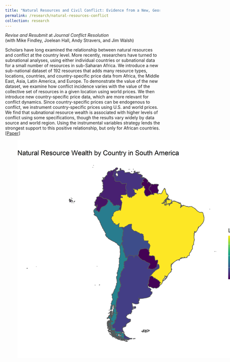```yaml
---
title: "Natural Resources and Civil Conflict: Evidence from a New, Georeferenced Dataset"
permalink: /research/natural-resources-conflict
collection: research
---
```


*Revise and Resubmit* at *Journal Conflict Resolution*  
(with Mike Findley, Joelean Hall, Andy Stravers, and Jim Walsh)


Scholars have long examined the relationship between natural resources and conflict at the country level. More recently, researchers have turned to subnational analyses, using either individual countries or subnational data for a small number of resources in sub-Saharan Africa. We introduce a new sub-national dataset of 192 resources that adds many resource types, locations, countries, and country-specific price data from Africa, the Middle East, Asia, Latin America, and Europe. To demonstrate the value of the new dataset, we examine how conflict incidence varies with the value of the collective set of resources in a given location using world prices. We then introduce new country-specific price data, which are more relevant for conflict dynamics. Since country-specific prices can be endogenous to conflict, we instrument country-specific prices using U.S. and world prices. We find that subnational resource wealth is associated with higher levels of conflict using some specifications, though the results vary widely by data source and world region. Using the instrumental variables strategy lends the strongest support to this positive relationship, but only for African countries. [[Paper](https://mikedenly.com/files/DFHSW_Natural_Resources_Civil_Conflict-Evidence_New_Georeferenced_Dataset_May232019.pdf)]

<figure style="width: 769px; height: 550px"  class="align-center">
  <img src="/images/south_america_map.png" alt="" />
</figure>